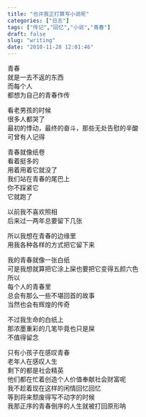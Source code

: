 ```yaml
---
title: "也许我正打算写小说呢"
categories: ["日志"]
tags: ["传记","回忆","小说","青春"]
draft: false
slug: "writing"
date: "2010-11-28 12:01:46"
---
```


<p>青春<br />
就是一去不返的东西<br />
而每个人<br />
都想为自己的青春作传</p>
<p>看老男孩的时候<br />
很多人都哭了<br />
最初的悸动，最终的奋斗，那些无处告慰的辛酸<br />
可曾有人记得</p>
<p>青春就像纸卷<br />
看着挺多的<br />
用着用着它就没了<br />
我们站在青春的尾巴上<br />
你不踩紧它<br />
它就跑了</p>
<p>以前我不喜欢照相<br />
后来过一两年总要留下几张</p>
<p>所以我想在青春的边缘里<br />
用我各种各样的方式把它留下来</p>
<p>我的青春就像一张白纸<br />
可是我想就算把它涂上屎也要把它变得五颜六色<br />
所以<br />
每个人的青春里<br />
总会有那么一些不堪回首的故事<br />
当然也会有辉煌的传奇</p>
<p>不过我生命的白纸上<br />
那浓墨重彩的几笔毕竟也只是屎<br />
不值得留念</p>
<p>只有小孩子在感叹青春<br />
老年人在感叹人生<br />
剩下的都是社会精英<br />
他们都在忙着创造个人价值奉献社会财富呢<br />
我不趁着现在这样的闲情回忆回忆<br />
等到将来颓废得写不动字的时候<br />
我那正序的青春倒序的人生就被打回原形呐</p>
